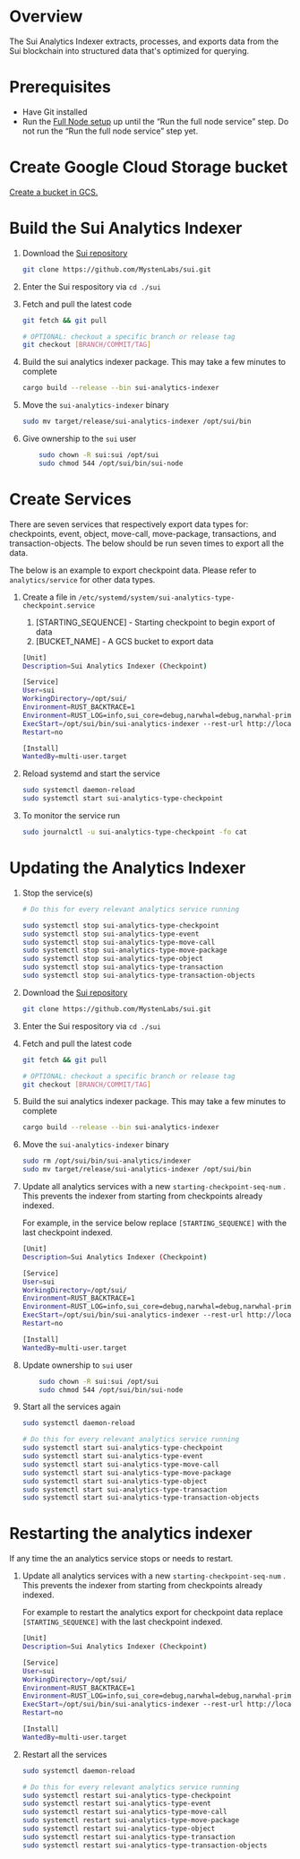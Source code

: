 # Overview

The Sui Analytics Indexer extracts, processes, and exports data from the Sui blockchain into structured data that's optimized for querying.

# Prerequisites

- Have Git installed
- Run the [Full Node setup](/docs/fullnode.md) up until the “Run the full node service” step. Do not run the “Run the full node service” step yet.

# Create Google Cloud Storage bucket

[Create a bucket in GCS.](https://cloud.google.com/storage/docs/creating-buckets)

# Build the Sui Analytics Indexer

1. Download the [Sui repository](https://github.com/MystenLabs/sui/tree/main)
    
    ```bash
    git clone https://github.com/MystenLabs/sui.git
    ```
    
2. Enter the Sui respository via `cd ./sui`
3. Fetch and pull the latest code
    
    ```bash
    git fetch && git pull
    
    # OPTIONAL: checkout a specific branch or release tag
    git checkout [BRANCH/COMMIT/TAG]
    ```
    
4. Build the sui analytics indexer package. This may take a few minutes to complete
    
    ```bash
    cargo build --release --bin sui-analytics-indexer
    ```
    
5. Move the `sui-analytics-indexer` binary
    
    ```bash
    sudo mv target/release/sui-analytics-indexer /opt/sui/bin
    ```
        
5. Give ownership to the `sui` user
    
    ```bash
        sudo chown -R sui:sui /opt/sui
        sudo chmod 544 /opt/sui/bin/sui-node
    ```
    

# Create Services

There are seven services that respectively export data types for: checkpoints, event, object, move-call, move-package, transactions, and transaction-objects. The below should be run seven times to export all the data.

The below is an example to export checkpoint data. Please refer to `analytics/service` for other data types.

1. Create a file in `/etc/systemd/system/sui-analytics-type-checkpoint.service`
    1. [STARTING_SEQUENCE] - Starting checkpoint to begin export of data
    2. [BUCKET_NAME] - A GCS bucket to export data
    
    ```bash
    [Unit]
    Description=Sui Analytics Indexer (Checkpoint)
    
    [Service]
    User=sui
    WorkingDirectory=/opt/sui/
    Environment=RUST_BACKTRACE=1
    Environment=RUST_LOG=info,sui_core=debug,narwhal=debug,narwhal-primary::helper=info,jsonrpsee=error
    ExecStart=/opt/sui/bin/sui-analytics-indexer --rest-url http://localhost:9000 --starting-checkpoint-seq-num [STARTING_SEQUENCE] --bucket [BUCKET_NAME] --file-format csv --client-metric-port 8081 --file-type checkpoint gcs --checkpoint-interval 1000
    Restart=no
    
    [Install]
    WantedBy=multi-user.target
    ```
    
2. Reload systemd and start the service
    
    ```bash
    sudo systemctl daemon-reload
    sudo systemctl start sui-analytics-type-checkpoint
    ```
    
3. To monitor the service run
    
    ```bash
    sudo journalctl -u sui-analytics-type-checkpoint -fo cat
    ```
    

# Updating the Analytics Indexer

1. Stop the service(s)
    
    ```bash
    # Do this for every relevant analytics service running
    
    sudo systemctl stop sui-analytics-type-checkpoint
    sudo systemctl stop sui-analytics-type-event
    sudo systemctl stop sui-analytics-type-move-call
    sudo systemctl stop sui-analytics-type-move-package
    sudo systemctl stop sui-analytics-type-object
    sudo systemctl stop sui-analytics-type-transaction
    sudo systemctl stop sui-analytics-type-transaction-objects
    ```
    
2. Download the [Sui repository](https://github.com/MystenLabs/sui/tree/main)
    
    ```bash
    git clone https://github.com/MystenLabs/sui.git
    ```
    
3. Enter the Sui respository via `cd ./sui`
4. Fetch and pull the latest code
    
    ```bash
    git fetch && git pull
    
    # OPTIONAL: checkout a specific branch or release tag
    git checkout [BRANCH/COMMIT/TAG]
    ```
    
5. Build the sui analytics indexer package. This may take a few minutes to complete
    
    ```bash
    cargo build --release --bin sui-analytics-indexer
    ```
    
6. Move the `sui-analytics-indexer` binary
    
    ```bash
    sudo rm /opt/sui/bin/sui-analytics/indexer
    sudo mv target/release/sui-analytics-indexer /opt/sui/bin
    ```
    
7. Update all analytics services with a new `starting-checkpoint-seq-num` . This prevents the indexer from starting from checkpoints already indexed. 

    
    For example, in the service below replace `[STARTING_SEQUENCE]` with the last checkpoint indexed.
    
    ```bash
    [Unit]
    Description=Sui Analytics Indexer (Checkpoint)
    
    [Service]
    User=sui
    WorkingDirectory=/opt/sui/
    Environment=RUST_BACKTRACE=1
    Environment=RUST_LOG=info,sui_core=debug,narwhal=debug,narwhal-primary::helper=info,jsonrpsee=error
    ExecStart=/opt/sui/bin/sui-analytics-indexer --rest-url http://localhost:9000 --starting-checkpoint-seq-num [STARTING_SEQUENCE] --bucket [BUCKET_NAME] --file-format csv --client-metric-port 8081 --file-type checkpoint gcs --checkpoint-interval 1000
    Restart=no
    
    [Install]
    WantedBy=multi-user.target
    ```
8. Update ownership to `sui` user
    
    ```bash
        sudo chown -R sui:sui /opt/sui
        sudo chmod 544 /opt/sui/bin/sui-node
    ```    
8. Start all the services again
    
    ```bash
    sudo systemctl daemon-reload
    
    # Do this for every relevant analytics service running
    sudo systemctl start sui-analytics-type-checkpoint
    sudo systemctl start sui-analytics-type-event
    sudo systemctl start sui-analytics-type-move-call
    sudo systemctl start sui-analytics-type-move-package
    sudo systemctl start sui-analytics-type-object
    sudo systemctl start sui-analytics-type-transaction
    sudo systemctl start sui-analytics-type-transaction-objects
    ```
    

# Restarting the analytics indexer

If any time the an analytics service stops or needs to restart.

1. Update all analytics services with a new `starting-checkpoint-seq-num` . This prevents the indexer from starting from checkpoints already indexed. 
    
    
    For example to restart the analytics export for checkpoint data replace `[STARTING_SEQUENCE]` with the last checkpoint indexed.
    
    ```bash
    [Unit]
    Description=Sui Analytics Indexer (Checkpoint)
    
    [Service]
    User=sui
    WorkingDirectory=/opt/sui/
    Environment=RUST_BACKTRACE=1
    Environment=RUST_LOG=info,sui_core=debug,narwhal=debug,narwhal-primary::helper=info,jsonrpsee=error
    ExecStart=/opt/sui/bin/sui-analytics-indexer --rest-url http://localhost:9000 --starting-checkpoint-seq-num [STARTING_SEQUENCE] --bucket [BUCKET_NAME] --file-format csv --client-metric-port 8081 --file-type checkpoint gcs --checkpoint-interval 1000
    Restart=no
    
    [Install]
    WantedBy=multi-user.target
    ```
    
2. Restart all the services
    
    ```bash
    sudo systemctl daemon-reload
    
    # Do this for every relevant analytics service running
    sudo systemctl restart sui-analytics-type-checkpoint
    sudo systemctl restart sui-analytics-type-event
    sudo systemctl restart sui-analytics-type-move-call
    sudo systemctl restart sui-analytics-type-move-package
    sudo systemctl restart sui-analytics-type-object
    sudo systemctl restart sui-analytics-type-transaction
    sudo systemctl restart sui-analytics-type-transaction-objects
    ```

